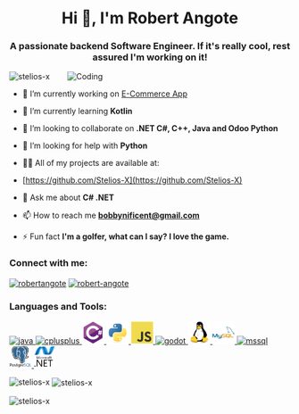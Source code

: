 
<h1 align="center">Hi 👋, I'm Robert Angote</h1>
<h3 align="center">A passionate backend Software Engineer. If it's really cool, rest assured I'm working on it!</h3>
<img align="right" alt="Coding" width="400" src="https://user-images.githubusercontent.com/74038190/212749447-bfb7e725-6987-49d9-ae85-2015e3e7cc41.gif" />


<p align="left"> <img src="https://komarev.com/ghpvc/?username=stelios-x&label=Profile%20views&color=0e75b6&style=flat" alt="stelios-x" /> </p>

- 🔭 I’m currently working on [E-Commerce App](https://github.com/Stelios-X/Bulky_MVC)

- 🌱 I’m currently learning **Kotlin**

- 👯 I’m looking to collaborate on **.NET C#, C++, Java and Odoo Python**

- 🤝 I’m looking for help with **Python**

- 👨‍💻 All of my projects are available at:
- [https://github.com/Stelios-X](https://github.com/Stelios-X)

- 💬 Ask me about **C# .NET**

- 📫 How to reach me **bobbynificent@gmail.com**

- ⚡ Fun fact **I'm a golfer, what can I say? I love the game.**

<h3 align="left">Connect with me:</h3>
<p align="left">
<a href="https://twitter.com/robertangote" target="blank"><img align="center" src="https://raw.githubusercontent.com/rahuldkjain/github-profile-readme-generator/master/src/images/icons/Social/twitter.svg" alt="robertangote" height="30" width="40" /></a>
<a href="https://linkedin.com/in/robert-angote" target="blank"><img align="center" src="https://raw.githubusercontent.com/rahuldkjain/github-profile-readme-generator/master/src/images/icons/Social/linked-in-alt.svg" alt="robert-angote" height="30" width="40" /></a>
</p>

<h3 align="left">Languages and Tools:</h3>
<p align="left"> 

<a href="https://www.java.com" target="_blank" rel="noreferrer"> 
<img src="https://upload.wikimedia.org/wikipedia/en/3/30/Java_programming_language_logo.svg" alt="java" width="40" height="40"/> </a> 

<a href="https://isocpp.org/" target="_blank" rel="noreferrer"> 
<img src="https://upload.wikimedia.org/wikipedia/commons/1/18/ISO_C%2B%2B_Logo.svg" alt="cplusplus" width="40" height="40"/> </a> 

<a href="https://www.w3schools.com/cs/" target="_blank" rel="noreferrer"> 
<img src="https://raw.githubusercontent.com/devicons/devicon/master/icons/csharp/csharp-original.svg" alt="csharp" width="40" height="40"/> </a>

<a href="https://www.python.org" target="_blank" rel="noreferrer"> 
<img src="https://raw.githubusercontent.com/devicons/devicon/master/icons/python/python-original.svg" alt="python" width="40" height="40"/> </a> 

<a href="https://developer.mozilla.org/en-US/docs/Web/JavaScript" target="_blank" rel="noreferrer"> 
<img src="https://raw.githubusercontent.com/devicons/devicon/master/icons/javascript/javascript-original.svg" alt="javascript" width="40" height="40"/> </a> 

<a href="https://godotengine.org/" target="_blank" rel="noreferrer"> 
<img src="https://upload.wikimedia.org/wikipedia/commons/6/6a/Godot_icon.svg" alt="godot" width="40" height="40"/> </a> 

<a href="https://www.linux.org/" target="_blank" rel="noreferrer"> 
<img src="https://raw.githubusercontent.com/devicons/devicon/master/icons/linux/linux-original.svg" alt="linux" width="40" height="40"/> </a> 

<a href="https://www.mysql.com/" target="_blank" rel="noreferrer"> 
<img src="https://raw.githubusercontent.com/devicons/devicon/master/icons/mysql/mysql-original-wordmark.svg" alt="mysql" width="40" height="40"/> </a> 

<a href="https://www.microsoft.com/en-us/sql-server" target="_blank" rel="noreferrer"> 
<img src="https://www.svgrepo.com/show/303229/microsoft-sql-server-logo.svg" alt="mssql" width="40" height="40"/> </a> 

<a href="https://www.postgresql.org" target="_blank" rel="noreferrer"> 
<img src="https://raw.githubusercontent.com/devicons/devicon/master/icons/postgresql/postgresql-original-wordmark.svg" alt="postgresql" width="40" height="40"/> </a> 

<a href="https://dotnet.microsoft.com/" target="_blank" rel="noreferrer"> 
<img src="https://raw.githubusercontent.com/devicons/devicon/master/icons/dot-net/dot-net-original-wordmark.svg" alt="dotnet" width="40" height="40"/> </a> 

</p>

<p><img align="left" src="https://github-readme-stats.vercel.app/api/top-langs?username=stelios-x&show_icons=true&locale=en&layout=compact" alt="stelios-x" /></p>

<p>&nbsp;<img align="center" src="https://github-readme-stats.vercel.app/api?username=stelios-x&show_icons=true&locale=en" alt="stelios-x" /></p>

<p><img align="center" src="https://github-readme-streak-stats.herokuapp.com/?user=stelios-x&" alt="stelios-x" /></p>
